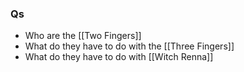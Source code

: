 ### Qs
- Who are the [[Two Fingers]]
- What do they have to do with the [[Three Fingers]]
- What do they have to do with [[Witch Renna]]


